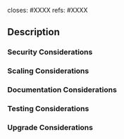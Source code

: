 <!-- < < < < < < < < < < < < < < < < < < < < < < < < < < < < < < < < < ☺
v                               ✰  Thanks for creating a PR! ✰
☺ > > > > > > > > > > > > > > > > > > > > > > > > > > > > > > > > >  -->

<!-- Most PRs should close a specific issue. All PRs should at least reference one or more issues. Edit and/or delete the following lines as appropriate (note: you don't need both `refs` and `closes` for the same one): -->

closes: #XXXX
refs: #XXXX

<!-- Integration testing doesn't run for every PR, but can be opted into by adding label 'force:integration', and can be customized to use non-default external references by including lines here that **start** with leading-`#` directives:
* (https://github.com/Agoric/documentation) #documentation-branch: $BRANCH_NAME
* (https://github.com/endojs/endo) #endo-branch: $BRANCH_NAME
* (https://github.com/Agoric/dapp-offer-up) #getting-started-branch: $BRANCH_NAME
* (https://github.com/Agoric/testnet-load-generator) #loadgen-branch: $BRANCH_NAME
-->

## Description
<!-- Add a description of the changes that this PR introduces and the files that are the most critical to review. -->

### Security Considerations
<!-- Does this change introduce new assumptions or dependencies that, if violated, could introduce security vulnerabilities? How does this PR change the boundaries between mutually-suspicious components? What new authorities are introduced by this change, perhaps by new API calls? -->

### Scaling Considerations
<!-- Does this change require or encourage significant increase in consumption of CPU cycles, RAM, on-chain storage, message exchanges, or other scarce resources? If so, can that be prevented or mitigated? -->

### Documentation Considerations
<!-- Give our docs folks some hints about what needs to be described to downstream users.  Backwards compatibility: what happens to existing data or deployments when this code is shipped? Do we need to instruct users to do something to upgrade their saved data? If there is no upgrade path possible, how bad will that be for users? -->

### Testing Considerations
<!-- Every PR should of course come with tests of its own functionality. What additional tests are still needed beyond those unit tests? How does this affect CI, other test automation, or the testnet? -->

### Upgrade Considerations
<!-- What aspects of this PR are relevant to upgrading live production systems, and how should they be addressed? -->

